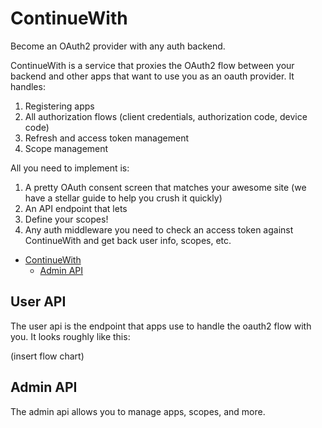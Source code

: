# ContinueWith

Become an OAuth2 provider with any auth backend.

ContinueWith is a service that proxies the OAuth2 flow between your backend and other apps that want to use you as an oauth provider. It handles:

1. Registering apps
2. All authorization flows (client credentials, authorization code, device code)
3. Refresh and access token management
4. Scope management

All you need to implement is:

1. A pretty OAuth consent screen that matches your awesome site (we have a stellar guide to help you crush it quickly)
2. An API endpoint that lets
3. Define your scopes!
4. Any auth middleware you need to check an access token against ContinueWith and get back user info, scopes, etc.

<!-- TOC -->
* [ContinueWith](#continuewith)
  * [Admin API](#admin-api)
<!-- TOC -->

## User API

The user api is the endpoint that apps use to handle the oauth2 flow with you. It looks roughly like this:

(insert flow chart)

## Admin API

The admin api allows you to manage apps, scopes, and more.